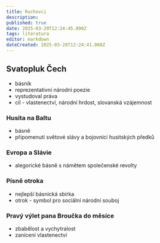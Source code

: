 ```yaml
---
title: Ruchovci
description: 
published: true
date: 2025-03-20T12:24:45.890Z
tags: literatura
editor: markdown
dateCreated: 2025-03-20T12:24:41.060Z
---
```


## Svatopluk Čech
- básník
- reprezentativní národní poezie
- vystudoval práva
- cíl - vlastenectví, národní hrdost, slovanská vzájemnost

### Husita na Baltu
- básně
- připomenutí světové slávy a bojovníci husitských předků

### Evropa a Slávie
- alegorické básně s námětem společenské revolty

### Písně otroka
- nejlepší básnická sbírka
- otrok - symbol pro sociální národní souboj

### Pravý výlet pana Broučka do měsíce
- zbabělost a vychytralost
- zanícení vlastenectví